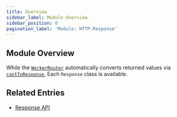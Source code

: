 ```yaml
---
title: Overview
sidebar_label: Module Overview
sidebar_position: 0
pagination_label: 'Module: HTTP.Response'
---
```


## Module Overview

While the [`WorkerRouter`](/modules/router/api/classes/WorkerRouter) automatically
converts returned values via [`castToResponse`](modules/http/response/api/functions/castToResponse),
Each `Response` class is available.

## Related Entries

- [Response API](/modules/http/response/api/)
